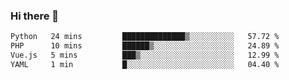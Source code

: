 ### Hi there 👋

<!--START_SECTION:waka-->

```txt
Python   24 mins         ██████████████▒░░░░░░░░░░   57.72 %
PHP      10 mins         ██████▒░░░░░░░░░░░░░░░░░░   24.89 %
Vue.js   5 mins          ███▒░░░░░░░░░░░░░░░░░░░░░   12.99 %
YAML     1 min           █░░░░░░░░░░░░░░░░░░░░░░░░   04.40 %
```

<!--END_SECTION:waka-->

<!--
**Jonas-VanHaeken/Jonas-VanHaeken** is a ✨ _special_ ✨ repository because its `README.md` (this file) appears on your GitHub profile.

Here are some ideas to get you started:

- 🔭 I’m currently working on ...
- 🌱 I’m currently learning ...
- 👯 I’m looking to collaborate on ...
- 🤔 I’m looking for help with ...
- 💬 Ask me about ...
- 📫 How to reach me: ...
- 😄 Pronouns: ...
- ⚡ Fun fact: ...
-->
